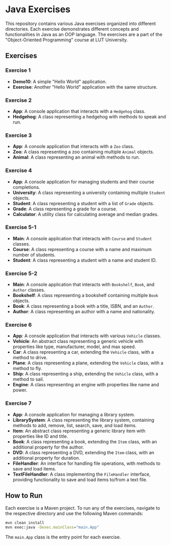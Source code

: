# Java Exercises

This repository contains various Java exercises organized into different directories. Each exercise demonstrates different concepts and functionalities in Java as an OOP language. The exercises are a part of the
"Object-Oriented Programming" course at LUT University. 

## Exercises

### Exercise 1

- **Demo10**: A simple "Hello World" application.
- **Exercise**: Another "Hello World" application with the same structure.

### Exercise 2

- **App**: A console application that interacts with a `Hedgehog` class.
- **Hedgehog**: A class representing a hedgehog with methods to speak and run.

### Exercise 3

- **App**: A console application that interacts with a `Zoo` class.
- **Zoo**: A class representing a zoo containing multiple `Animal` objects.
- **Animal**: A class representing an animal with methods to run.

### Exercise 4

- **App**: A console application for managing students and their course completions.
- **University**: A class representing a university containing multiple `Student` objects.
- **Student**: A class representing a student with a list of `Grade` objects.
- **Grade**: A class representing a grade for a course.
- **Calculator**: A utility class for calculating average and median grades.

### Exercise 5-1

- **Main**: A console application that interacts with `Course` and `Student` classes.
- **Course**: A class representing a course with a name and maximum number of students.
- **Student**: A class representing a student with a name and student ID.

### Exercise 5-2

- **Main**: A console application that interacts with `Bookshelf`, `Book`, and `Author` classes.
- **Bookshelf**: A class representing a bookshelf containing multiple `Book` objects.
- **Book**: A class representing a book with a title, ISBN, and an `Author`.
- **Author**: A class representing an author with a name and nationality.

### Exercise 6
- **App**: A console application that interacts with various `Vehicle` classes.
- **Vehicle**: An abstract class representing a generic vehicle with properties like type, manufacturer, model, and max speed.
- **Car**: A class representing a car, extending the `Vehicle` class, with a method to drive.
- **Plane**: A class representing a plane, extending the `Vehicle` class, with a method to fly.
- **Ship**: A class representing a ship, extending the `Vehicle` class, with a method to sail.
- **Engine**: A class representing an engine with properties like name and power.

### Exercise 7

- **App**: A console application for managing a library system.
- **LibrarySystem**: A class representing the library system, containing methods to add, remove, list, search, save, and load items.
- **Item**: An abstract class representing a generic library item with properties like ID and title.
- **Book**: A class representing a book, extending the `Item` class, with an additional property for the author.
- **DVD**: A class representing a DVD, extending the `Item` class, with an additional property for duration.
- **FileHandler**: An interface for handling file operations, with methods to save and load items.
- **TextFileHandler**: A class implementing the `FileHandler` interface, providing functionality to save and load items to/from a text file.

## How to Run

Each exercise is a Maven project. To run any of the exercises, navigate to the respective directory and use the following Maven commands:

```sh
mvn clean install
mvn exec:java -Dexec.mainClass="main.App"
```

The `main.App` class is the entry point for each exercise.

